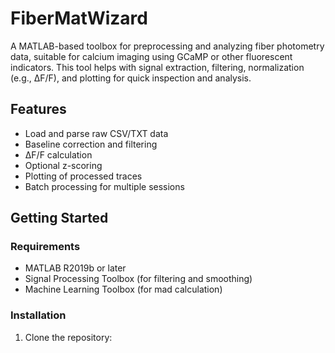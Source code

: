 # FiberMatWizard

A MATLAB-based toolbox for preprocessing and analyzing fiber photometry data, suitable for calcium imaging using GCaMP or other fluorescent indicators. This tool helps with signal extraction, filtering, normalization (e.g., ΔF/F), and plotting for quick inspection and analysis.

## Features

- Load and parse raw CSV/TXT data
- Baseline correction and filtering
- ΔF/F calculation
- Optional z-scoring
- Plotting of processed traces
- Batch processing for multiple sessions

## Getting Started

### Requirements

- MATLAB R2019b or later
- Signal Processing Toolbox (for filtering and smoothing)
- Machine Learning Toolbox (for mad calculation)

### Installation

1. Clone the repository:
